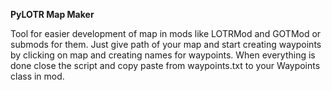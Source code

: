 **PyLOTR Map Maker**

Tool for easier development of map in mods like LOTRMod and GOTMod or submods for them. Just give path of your map and start creating waypoints by clicking on map and creating names for waypoints. When everything is done close the script and copy paste from waypoints.txt to your Waypoints class in mod.
